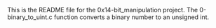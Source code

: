 This is the README file for the 0x14-bit_manipulation project.
The 0-binary_to_uint.c function converts a binary number to an unsigned int.
